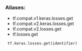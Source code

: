 ### Aliases:
- tf.compat.v1.keras.losses.get
- tf.compat.v2.keras.losses.get
- tf.compat.v2.losses.get
- tf.losses.get

```
 tf.keras.losses.get(identifier)
```
